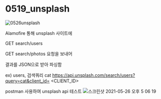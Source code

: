 # 0519_unsplash
![0526unsplash](https://user-images.githubusercontent.com/73145656/119624347-02440d80-be44-11eb-9c06-42a783a6ec06.gif)

Alamofire 통해 unsplash 사이트에 

GET search/users

GET search/photos
요청을 보내어

결과를 JSON으로 받아 파싱함

ex) users, 검색쿼리 cat
https://api.unsplash.com/search/users?query=cat&client_id= <CLIENT_ID>


postman 사용하여
unsplash api 테스트
![스크린샷 2021-05-26 오후 5 06 19](https://user-images.githubusercontent.com/73145656/119625100-ccebef80-be44-11eb-97d9-a95fd49ae093.png)
